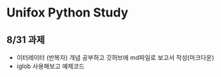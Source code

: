 Unifox Python Study
==================
8/31 과제
---------
+ 이터레이터 (반복자) 개념 공부하고 깃허브에 md파일로 보고서 작성(마크다운)
+ iglob 사용해보고 예제코드 
